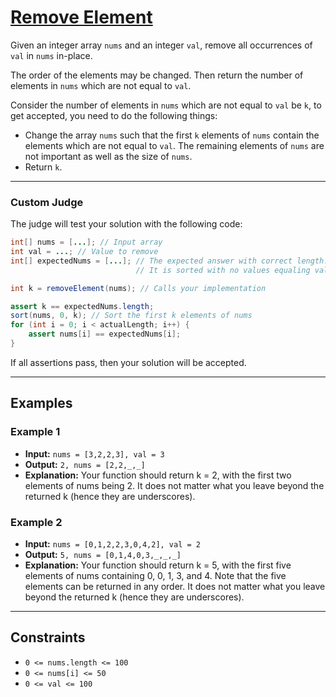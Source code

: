 # [Remove Element](https://leetcode.com/problems/remove-element/description/)

Given an integer array `nums` and an integer `val`, remove all occurrences of `val` in `nums` in-place.  

The order of the elements may be changed. Then return the number of elements in `nums` which are not equal to `val`.

Consider the number of elements in `nums` which are not equal to `val` be `k`, to get accepted, you need to do the following things:

- Change the array `nums` such that the first `k` elements of `nums` contain the elements which are not equal to `val`. The remaining elements of `nums` are not important as well as the size of `nums`.
- Return `k`.

---

### Custom Judge
The judge will test your solution with the following code:

```java
int[] nums = [...]; // Input array
int val = ...; // Value to remove
int[] expectedNums = [...]; // The expected answer with correct length.
                            // It is sorted with no values equaling val.

int k = removeElement(nums); // Calls your implementation

assert k == expectedNums.length;
sort(nums, 0, k); // Sort the first k elements of nums
for (int i = 0; i < actualLength; i++) {
    assert nums[i] == expectedNums[i];
}
```

If all assertions pass, then your solution will be accepted.

---

## Examples

### Example 1
- **Input:** `nums = [3,2,2,3], val = 3`
- **Output:** `2, nums = [2,2,_,_]`
- **Explanation:** Your function should return k = 2, with the first two elements of nums being 2.
It does not matter what you leave beyond the returned k (hence they are underscores).

### Example 2
- **Input:** `nums = [0,1,2,2,3,0,4,2], val = 2`
- **Output:** `5, nums = [0,1,4,0,3,_,_,_]`
- **Explanation:** Your function should return k = 5, with the first five elements of nums containing 0, 0, 1, 3, and 4.
Note that the five elements can be returned in any order.
It does not matter what you leave beyond the returned k (hence they are underscores).

---

## Constraints
- `0 <= nums.length <= 100`
- `0 <= nums[i] <= 50`
- `0 <= val <= 100`
